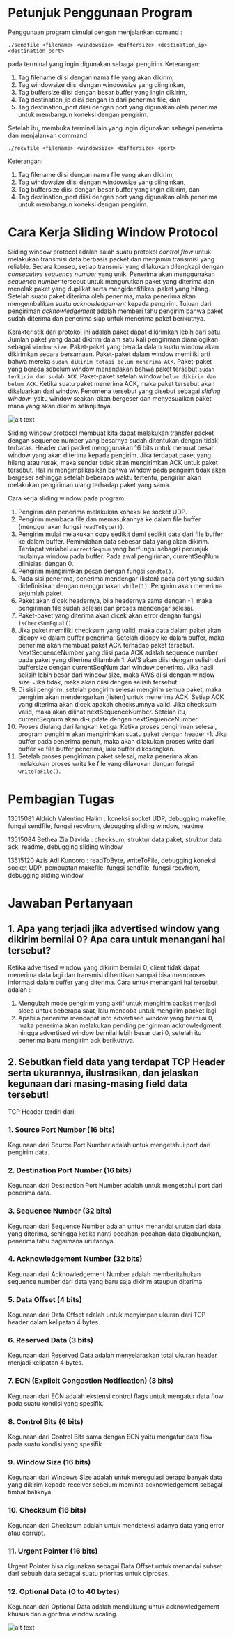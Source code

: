 # Petunjuk Penggunaan Program

Penggunaan program dimulai dengan menjalankan comand :

```
./sendfile <filename> <windowsize> <buffersize> <destination_ip> <destination_port>
```

pada terminal yang ingin digunakan sebagai pengirim. Keterangan:
1. Tag filename diisi dengan nama file yang akan dikirim,
2. Tag windowsize diisi dengan windowsize yang diinginkan,
3. Tag buffersize diisi dengan besar buffer yang ingin dikirim,
4. Tag destination_ip diisi dengan ip dari penerima file, dan
5. Tag destination_port diisi dengan port yang digunakan oleh penerima untuk membangun koneksi dengan pengirim.

Setelah itu, membuka terminal lain yang ingin digunakan sebagai penerima dan menjalankan command

```
./recvfile <filename> <windowsize> <buffersize> <port>
```

Keterangan:
1. Tag filename diisi dengan nama file yang akan dikirim,
2. Tag windowsize diisi dengan windowsize yang diinginkan,
3. Tag buffersize diisi dengan besar buffer yang ingin dikirim, dan
4. Tag destination_port diisi dengan port yang digunakan oleh penerima untuk membangun koneksi dengan pengirim.


# Cara Kerja Sliding Window Protocol

Sliding window protocol adalah salah suatu protokol *control flow* untuk melakukan transmisi data berbasis packet dan menjamin transmisi yang reliable. Secara konsep, setiap transmisi yang dilakukan dilengkapi dengan *consecutive sequence number* yang unik. Penerima akan menggunakan *sequence number* tersebut untuk mengurutkan paket yang diterima dan menolak paket yang duplikat serta mengidentifikasi paket yang hilang. Setelah suatu paket diterima oleh penerima, maka penerima akan mengembalikan suatu *acknowledgement* kepada pengirim. Tujuan dari pengiriman *acknowledgement* adalah memberi tahu pengirim bahwa paket sudah diterima dan penerima siap untuk menerima paket berikutnya. 

Karakteristik dari protokol ini adalah paket dapat dikirimkan lebih dari satu. Jumlah paket yang dapat dikirim dalam satu kali pengiriman dianalogikan sebagai `window size`. Paket-paket yang berada dalam suatu window akan dikirimkan secara bersamaan. Paket-paket dalam window memiliki arti bahwa mereka `sudah dikirim tetapi belum menerima ACK`. Paket-paket yang berada sebelum window menandakan bahwa paket tersebut `sudah terkirim dan sudah ACK`. Paket-paket setelah window `belum dikirim dan belum ACK`. Ketika suatu paket menerima ACK, maka paket tersebut akan dikeluarkan dari window. Fenomena tersebut yang disebut sebagai *sliding window*, yaitu window seakan-akan bergeser dan menyesuaikan paket mana yang akan dikirim selanjutnya.

![alt text](https://github.com/betheazdavida/Sliding-Window-Protocol/blob/master/data/slidingwindow.jpg "Sliding Window")

Sliding window protocol membuat kita dapat melakukan transfer packet dengan sequence number yang besarnya sudah ditentukan dengan tidak terbatas. Header dari packet menggunakan 16 bits untuk memuat besar window yang akan diterima kepada pengirim. Jika terdapat paket yang hilang atau rusak, maka sender tidak akan mengirimkan ACK untuk paket tersebut. Hal ini mengimplikasikan bahwa window pada pengirim tidak akan bergeser sehingga setelah beberapa waktu tertentu, pengirim akan melakukan pengiriman ulang terhadap paket yang sama.

Cara kerja sliding window pada program:
1. Pengirim dan penerima melakukan koneksi ke socket UDP.
2. Pengirim membaca file dan memasukannya ke dalam file buffer (menggunakan fungsi `readToByte()`).
3. Pengirim mulai melakukan copy sedikit demi sedikit data dari file buffer ke dalam buffer. Pemindahan data sebesar data yang akan dikirim. Terdapat variabel `currentSeqnum` yang berfungsi sebagai penunjuk mulainya window pada buffer. Pada awal pengiriman, currentSeqNum diinisiasi dengan 0.
4. Pengirim mengirimkan pesan dengan fungsi `sendto()`. 
5. Pada sisi penerima, penerima mendengar (listen) pada port yang sudah didefinisikan dengan menggunakan `while(1)`. Pengirim akan menerima sejumlah paket. 
6. Paket akan dicek headernya, bila headernya sama dengan -1, maka pengiriman file sudah selesai dan proses mendengar selesai.
6. Paket-paket yang diterima akan dicek akan error dengan fungsi `isCheckSumEqual()`.
7. Jika paket memiliki checksum yang valid, maka data dalam paket akan dicopy ke dalam buffer penerima. Setelah dicopy ke dalam buffer, maka penerima akan membuat paket ACK terhadap paket tersebut. NextSequenceNumber yang diisi pada ACK adalah sequence number pada paket yang diterima ditambah 1. AWS akan diisi dengan selisih dari buffersize dengan currentSeqNum dari window penerima. Jika hasil selisih lebih besar dari window size, maka AWS diisi dengan window size. Jika tidak, maka akan diisi dengan selisih tersebut.
8. Di sisi pengirim, setelah pengirim selesai mengirim semua paket, maka pengirim akan mendengarkan (listen) untuk menerima ACK. Setiap ACK yang diterima akan dicek apakah checksumnya valid. Jika checksum valid, maka akan dilihat nextSequenceNumber. Setelah itu, currentSeqnum akan di-update dengan nextSequenceNumber.
9. Proses diulang dari langkah ketiga. Ketika proses pengiriman selesai, program pengirim akan mengirimkan suatu paket dengan header -1. Jika buffer pada penerima penuh, maka akan dilakukan proses write dari buffer ke file buffer penerima, lalu buffer dikosongkan.
10. Setelah proses pengiriman paket selesai, maka penerima akan melakukan proses write ke file yang dilakukan dengan fungsi `writeToFile()`.

# Pembagian Tugas

13515081 Aldrich Valentino Halim : koneksi socket UDP, debugging makefile, fungsi sendfile, fungsi recvfrom, debugging sliding window, readme

13515084 Bethea Zia Davida : checksum, struktur data paket, struktur data ack, readme, debugging sliding window

13515120 Azis Adi Kuncoro : readToByte, writeToFile, debugging koneksi socket UDP, pembuatan makefile, fungsi sendfile, fungsi recvfrom, debugging sliding window 

# Jawaban Pertanyaan 

## 1.	Apa yang terjadi jika advertised window yang dikirim bernilai 0? Apa cara untuk menangani hal tersebut?

Ketika advertised window yang dikirim bernilai 0, client tidak dapat menerima data lagi dan transmisi dihentikan sampai bisa memproses informasi dalam buffer yang diterima.
Cara untuk menangani hal tersebut adalah :
 1. Mengubah mode pengirim yang aktif untuk mengirim packet menjadi sleep untuk beberapa saat, lalu mencoba untuk mengirim packet lagi
 2. Apabila penerima mendapat info advertised window yang bernilai 0, maka penerima akan melakukan pending pengiriman acknowledgment hingga advertised window bernilai lebih besar dari 0, setelah itu penerima baru mengirim ack berikutnya.

## 2.	Sebutkan field data yang terdapat TCP Header serta ukurannya, ilustrasikan, dan jelaskan kegunaan dari masing-masing field data tersebut!

TCP Header terdiri dari:
### 1. Source Port Number (16 bits)
Kegunaan dari Source Port Number adalah untuk mengetahui port dari pengirim data. 
### 2. Destination Port Number (16 bits)
Kegunaan dari Destination Port Number adalah untuk mengetahui port dari penerima data.
### 3. Sequence Number (32 bits)
Kegunaan dari Sequence Number adalah untuk menandai urutan dari data yang diterima, sehingga ketika nanti pecahan-pecahan data digabungkan, penerima tahu bagaimana urutannya. 
### 4. Acknowledgement Number (32 bits)
Kegunaan dari Acknowledgement Number adalah memberitahukan sequence number dari data yang baru saja dikirim ataupun diterima.
### 5. Data Offset (4 bits)
Kegunaan dari Data Offset adalah untuk menyimpan ukuran dari TCP header dalam kelipatan 4 bytes.
### 6. Reserved Data (3 bits)
Kegunaan dari Reserved Data adalah menyelaraskan total ukuran header menjadi kelipatan 4 bytes.
### 7. ECN (Explicit Congestion Notification) (3 bits)
Kegunaan dari ECN adalah ekstensi control flags untuk mengatur data flow pada suatu kondisi yang spesifik.
### 8. Control Bits (6 bits)
Kegunaan dari Control Bits sama dengan ECN yaitu mengatur data flow pada suatu kondisi yang spesifik
### 9. Window Size (16 bits)
Kegunaan dari Windows Size adalah untuk meregulasi berapa banyak data yang dikirim kepada receiver sebelum meminta acknowledgement sebagai timbal baliknya.
### 10. Checksum (16 bits)
Kegunaan dari Checksum adalah untuk mendeteksi adanya data yang error atau corrupt.
### 11. Urgent Pointer (16 bits)
Urgent Pointer bisa digunakan sebagai Data Offset untuk menandai subset dari sebuah data sebagai suatu prioritas untuk diproses.
### 12. Optional Data (0 to 40 bytes)
Kegunaan dari Optional Data adalah mendukung untuk acknowledgement khusus dan algoritma window scaling.

![alt text](https://github.com/betheazdavida/Sliding-Window-Protocol/blob/master/data/tcpheader.svg "Ilustrasi TCP Header")
